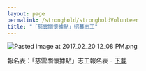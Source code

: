 ```yaml
---
layout: page
permalink: /stronghold/strongholdVolunteer
title: "「慈雲關懷據點」招募志工"
---
```



![Pasted image at 2017_02_20 12_08 PM.png]({{site.baseurl}}/static_files/upload_images/volunteer.png)



報名表：「慈雲關懷據點」志工報名表 - [下載](/static_files/doc/慈雲關懷據點志工報名表.doc)
